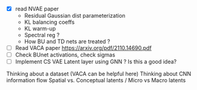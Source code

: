 - [x] read NVAE paper
	- Residual Gaussian dist parameterization
	- KL balancing coeffs
	- KL warm-up
	- Spectral reg ?
	- How BU and TD nets are treated ?
- [ ] Read VACA paper https://arxiv.org/pdf/2110.14690.pdf
- [ ] Check BUnet activations, check sigmas
- [ ] Implement CS VAE Latent layer using GNN ? Is this a good idea?

Thinking about a dataset (VACA can be helpful here)
Thinking about CNN information flow
Spatial vs. Conceptual latents / Micro vs Macro latents







